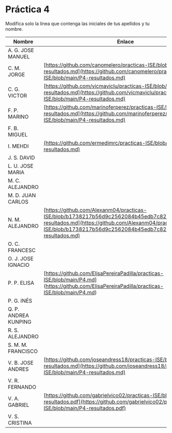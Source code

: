 # Práctica 4

Modifica solo la línea que contenga las iniciales de tus apellidos y tu nombre.

| Nombre       | Enlace                                                                   |
| --------------- | ---------------------------------------------------------- |
| A. G. JOSE MANUEL | <!--enlace-->                                                           |
| C. M. JORGE | [https://github.com/canomelero/practicas-ISE/blob/main/P4-resultados.md](https://github.com/canomelero/practicas-ISE/blob/main/P4-resultados.md)                                                           |
| C. G. VICTOR | [https://github.com/vicmaviclu/practicas-ISE/blob/main/P4-resultados.md](https://github.com/vicmaviclu/practicas-ISE/blob/main/P4-resultados.md)  |
| F. P. MARINO | [https://github.com/marinoferperez/practicas-ISE/blob/main/P4-resultados.md](https://github.com/marinoferperez/practicas-ISE/blob/main/P4-resultados.md)                        |
| F. B. MIGUEL | <!--enlace-->                                                           |
| I. MEHDI | [(https://github.com/ermedimrc/practicas-ISE/blob/main/P4-resultados.md)](https://github.com/ermedimrc/practicas-ISE/blob/main/P4-resultados.md)      |
| J. S. DAVID | <!--enlace-->                                                           |
| L. U. JOSE MARIA | <!--enlace-->                                                           |
| M. C. ALEJANDRO | <!--enlace-->                                                           |
| M. D. JUAN CARLOS | <!--enlace-->                                                           |
| N. M. ALEJANDRO | [https://github.com/Alexanm04/practicas-ISE/blob/b1738217b56d9c2562084b45edb7c8274a7b5548/P4-resultados.md](https://github.com/Alexanm04/practicas-ISE/blob/b1738217b56d9c2562084b45edb7c8274a7b5548/P4-resultados.md)                                                          |
| O. C. FRANCESC | <!--enlace-->                                                           |
| O. J. JOSE IGNACIO | <!--enlace-->                                                           |
| P. P. ELISA | [https://github.com/ElisaPereiraPadilla/practicas-ISE/blob/main/P4.md] (https://github.com/ElisaPereiraPadilla/practicas-ISE/blob/main/P4.md)                                                          |
| P. G. INÉS | <!--enlace-->                                                           |
| Q. P. ANDREA KUNPING | <!--enlace-->                                                           |
| R. S. ALEJANDRO | <!--enlace-->                                                           |
| S. M. M. FRANCISCO | <!--enlace-->                                                           |
| V. B. JOSE ANDRES | [https://github.com/joseandress18/practicas-ISE/blob/main/P4-resultados.md](https://github.com/joseandress18/practicas-ISE/blob/main/P4-resultados.md)                                                           |
| V. R. FERNANDO | <!--enlace-->                                                           |
| V. A. GABRIEL | [https://github.com/gabrielvico02/practicas-ISE/blob/main/P4-resultados.pdf](https://github.com/gabrielvico02/practicas-ISE/blob/main/P4-resultados.pdf)                                                           |
| V. S. CRISTINA | <!--enlace-->                                                           |
